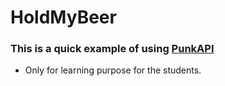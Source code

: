 # HoldMyBeer 

### This is a quick example of using [PunkAPI](https://api.punkapi.com/v2/beers/random)

* Only for learning purpose for the students. 

